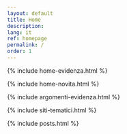 ```yaml
---
layout: default
title: Home
description:
lang: it
ref: homepage
permalink: /
order: 1
---
```


{% include home-evidenza.html %}

{% include home-novita.html %}

{% include argomenti-evidenza.html %}

{% include siti-tematici.html %}

<main class="container my-4" markdown="1">

{% include posts.html %}

</main>

